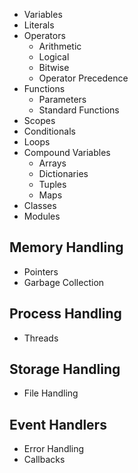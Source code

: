 - Variables
- Literals
- Operators
	- Arithmetic
	- Logical
	- Bitwise
	- Operator Precedence
- Functions
	- Parameters
	- Standard Functions
- Scopes
- Conditionals
- Loops
- Compound Variables
	- Arrays
	- Dictionaries
	- Tuples
	- Maps
- Classes
- Modules

## Memory Handling
- Pointers
- Garbage Collection

## Process Handling
- Threads

## Storage Handling
- File Handling

## Event Handlers
- Error Handling
- Callbacks